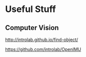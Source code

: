 # Useful Stuff

## Computer Vision

http://introlab.github.io/find-object/

https://github.com/introlab/OpenIMU
